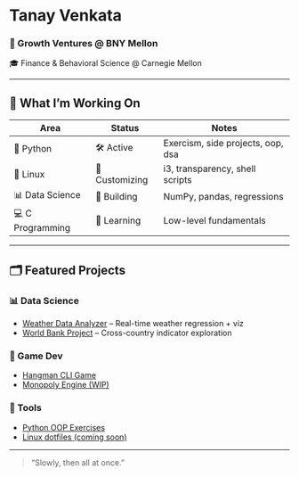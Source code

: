 # Tanay Venkata

### 💼 Growth Ventures @ BNY Mellon  
🎓 Finance & Behavioral Science @ Carnegie Mellon

---

## 🚧 What I’m Working On

| Area              | Status          | Notes                             |
|-------------------|-----------------|-----------------------------------|
| 🐍 Python          | 🛠 Active       | Exercism, side projects, oop, dsa |
| 🐧 Linux | 🌌 Customizing  | i3, transparency, shell scripts    |
| 📊 Data Science    | 🌱 Building     | NumPy, pandas, regressions         |
| 💻 C Programming   | 📘 Learning     | Low-level fundamentals             |

---

## 🗂️ Featured Projects

### 📊 Data Science
- [Weather Data Analyzer](#) – Real-time weather regression + viz
- [World Bank Project](#) – Cross-country indicator exploration

### 🎲 Game Dev
- [Hangman CLI Game](#)
- [Monopoly Engine (WIP)](#)

### 🧰 Tools
- [Python OOP Exercises](#)
- [Linux dotfiles (coming soon)](#)

---

> “Slowly, then all at once.”
